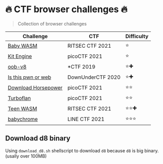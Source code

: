 # 🔥 CTF browser challenges 🔥

> Collection of browser challenges

|Challenge|CTF|Difficulty|
|------|-----|---|
|[Baby WASM](https://github.com/exd0tpy/CTF-browser-challenges/tree/main/Baby_WASM)|RITSEC CTF 2021|⭐|
|[Kit Engine](https://github.com/exd0tpy/CTF-browser-challenges/tree/main/Kit_Engine)|picoCTF 2021|⭐|
|[oob-v8](https://github.com/exd0tpy/CTF-browser-challenges/tree/main/oob-v8)|*CTF 2019|⭐✚|
|[Is this pwn or web](https://github.com/exd0tpy/CTF-browser-challenges/tree/main/Is_this_pwn_or_web)|DownUnderCTF 2020|⭐✚|
|[Download Horsepower](https://github.com/exd0tpy/CTF-browser-challenges/tree/main/Download_Horsepower)|picoCTF 2021|⭐⭐|
|[Turboflan](https://github.com/exd0tpy/CTF-browser-challenges/tree/main/Turboflan)|picoCTF 2021|⭐⭐|
|[Teen WASM](https://github.com/exd0tpy/CTF-browser-challenges/tree/main/Teen_WASM)|RITSEC CTF 2021|⭐⭐✚|
|[babychrome](https://github.com/exd0tpy/CTF-browser-challenges/tree/main/babychrome)|LINE CTF 2021|⭐⭐⭐|

## Download d8 binary
Using `download_d8.sh` shellscript to download `d8` because `d8` is big binary. (usally over 100MB)  


